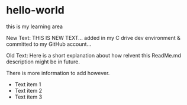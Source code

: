 # hello-world
this is my learning area 

New Text: THIS IS NEW TEXT... added in my C drive dev environment & committed to my GitHub account...

Old Text:  Here is a short explanation about how relvent this ReadMe.md description might be in future.

There is more information to add however.
- Text item 1
- Text item 2
- Text item 3

